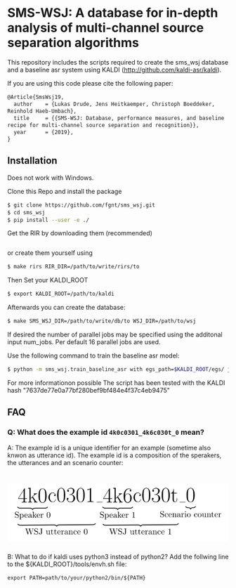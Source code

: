 # SMS-WSJ: A database for in-depth analysis of multi-channel source separation algorithms

This repository includes the scripts required to create the sms_wsj database
and a baseline asr system using KALDI (http://github.com/kaldi-asr/kaldi).

If you are using this code please cite the following paper:

```
@Article{SmsWsj19,
  author    = {Lukas Drude, Jens Heitkaemper, Christoph Boeddeker, Reinhold Haeb-Umbach},
  title     = {{SMS-WSJ: Database, performance measures, and baseline recipe for multi-channel source separation and recognition}},
  year      = {2019},
}
```

## Installation

Does not work with Windows.

Clone this Repo and install the package 
```bash
$ git clone https://github.com/fgnt/sms_wsj.git
$ cd sms_wsj
$ pip install --user -e ./
```

Get the RIR by downloading them (recommended)
```bash

```
or create them yourself using
```bash
$ make rirs RIR_DIR=/path/to/write/rirs/to
```
Then Set your KALDI_ROOT
```bash
$ export KALDI_ROOT=/path/to/kaldi
```
Afterwards you can create the database:
```bash
$ make SMS_WSJ_DIR=/path/to/write/db/to WSJ_DIR=/path/to/wsj
```
If desired the number of parallel jobs may be specified using the additonal
input num_jobs. Per default 16 parallel jobs are used.

Use the following command to train the baseline asr model:
```bash
$ python -m sms_wsj.train_baseline_asr with egs_path=$KALDI_ROOT/egs/ json_path=/path/to/sms_wsj.json
```
For more informationon possible 
The script has been tested with the KALDI hash "7637de77e0a77bf280bef9bf484e4f37c4eb9475"


## FAQ
### Q: What does the example id `4k0c0301_4k6c030t_0` mean?
A: The example id is a unique identifier for an example (sometime also knwon as utterance id).
The example id is a composition of the sperakers, the utterances and an scenario counter:

![Example ID](doc/images/example_id.svg)
=======

B: What to do if kaldi uses python3 instead of python2?
Add the follwing line to the ${KALDI_ROOT}/tools/envh.sh file:
```
export PATH=path/to/your/python2/bin/${PATH}
```
